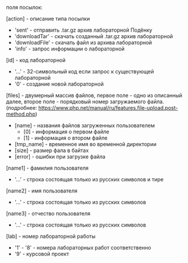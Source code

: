 поля посылок:

[action] - описание типа посылки
+ 'sent' - отправить .tar.gz архив лабораторной Подёнку
+ 'downloadTar' - скачать созданный .tar.gz архив лабораторной
+ 'downloadFile' - скачать файл из архива лабораторной 
+ 'info' - запрос информации о лабораторной

[id] - код лабораторной
+ '...' - 32-символьный код если запрос к существующей лабораторной
+ '0' - создание новой лабораторной
 
[files] - двумерный массив файлов, первое поле - одно из описанный далее, второе поле - порядковый номер загружаемого файла. (подробнее: https://www.php.net/manual/ru/features.file-upload.post-method.php)
+ [name] - названия файлов загруженных пользователем
   + [0] - информация о первом файле
   + [1] - информация о втором файле
+ [tmp_name] - временное имя во временной директории
+ [size] - размер фала в байтах
+ [error] - ошибки при загрузке файла

[name1] - фамилия пользователя
+ '...' - строка состоящая только из русских символов и тире 

[name2] - имя пользователя
+ '...' - строка состоящая только из русских символов 

[name3] - отчество пользователя
+ '...' - строка состоящая только из русских символов

[lab] - номер лабораторной работы
+ '1' - '8' - номера лабораторных работ соответственно
+ '9' - курсовой проект

